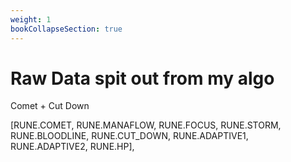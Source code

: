 ```yaml
---
weight: 1
bookCollapseSection: true
---
```

# Raw Data spit out from my algo 

Comet + Cut Down 

[RUNE.COMET, RUNE.MANAFLOW, RUNE.FOCUS, RUNE.STORM, RUNE.BLOODLINE, RUNE.CUT_DOWN, RUNE.ADAPTIVE1, RUNE.ADAPTIVE2, RUNE.HP],

